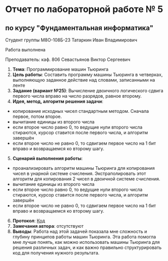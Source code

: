 # Отчет по лабораторной работе № 5
## по курсу "Фундаментальная информатика"

Студент группы М8О-108Б-23 Татаркин Иван Владимирович

Работа выполнена 

Преподаватель: каф. 806 Севастьянов Виктор Сергеевич

1. **Тема**: Программирование машин Тьюринга
2. **Цель работы**: Составить программу машины Тьюринга в четверках, выполняющую заданное действие над словами, записанными на ленте
3. **Задание (вариант №25)**: Вычисление двоичного логического сдвига первого числа вправо на число разрядов, равное второму.
4. **Идея, метод, алгоритм решения задачи**:
- копирование исходных чисел стандартным методом. Сначала первое, потом второе.
- вычитание единицы из второго числа
- если второе число равно 0, то ведущие нули второго числа стираются, курсор ставится после первого числа, и алгоритм завершён
- если второе число не равно 0, то сдвигаем первое число на 1 бит вправо и возвращаемся ко второму шагу.
5. **Сценарий выполнения работы**:
- проанализировать алгоритм машины Тьюринга для копирования чисел в унарной системе счисления. Экстраполировать этот алгоритм для копирования 2 чисел в двоичной системе счисления.
- вычитание единицы из второго числа
- если второе число равно 0, то ведущие нули второго числа стираются, курсор ставится после первого числа, и алгоритм завершён
- если второе число не равно 0, то сдвигаем первое число на 1 бит вправо и возвращаемся ко второму шагу.
6. **Протокол**:
[Код](/5_Lab/listing.tu)
7. **Замечания автора**: отсутствуют
3. **Выводы**: Работа над этой задачей показала мне сложность и глубину принципов работы машин Тьюринга. Эта работа помогла мне лучше понять, как можно использовать машины Тьюринга для решения различных задач, и как важно правильно структурировать код для получения нужного результата.
